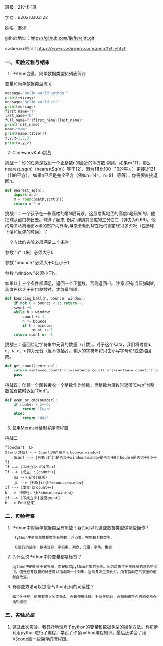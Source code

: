 班级：21计科1班

学号：B20210302122

姓名：奉洋

github地址：https://github.com/ijefie/gittt.git

codewars地址：https://www.codewars.com/users/fyhfyhfyh


### 一、实验过程与结果
1. Python变量、简单数据类型和列表简介

变量和简单数据类型练习
```python
message="hello world python!"
print(message)
message="hello world c++"
print(message)
first_name="a"
last_name="b"
full_name=f"{first_name}{last_name}"
print(full_name)
name="tom"
print(name.title())
x,y,z=1,2,3
print(x,y,z)
```
2. Codewars Kata挑战
   
挑战一：你的任务是找到一个正整数n的最近的平方数 例如，如果n=111，那么nearest_sq(n)（nearestSq(n)）等于121，因为111比100（10的平方）更接近121（11的平方）。 如果n已经是完全平方（例如n=144，n=81，等等），你需要直接返回n。
```python
def nearest_sq(n):
    import math
    m = round(math.sqrt(n))
    return m * m
```

挑战二：一个孩子在一栋高楼的第N层玩球。这层楼离地面的高度h是已知的。他把球从窗口扔出去。球弹了起来, 例如:弹到其高度的三分之二（弹力为0.66）。他的母亲从离地面w米的窗户向外看,母亲会看到球在她的窗前经过多少次（包括球下落和反弹的时候）？

一个有效的实验必须满足三个条件：

参数 "h"（米）必须大于0

参数 "bounce "必须大于0且小于1

参数 “window "必须小于h。

如果以上三个条件都满足，返回一个正整数，否则返回-1。 注意:只有当反弹球的高度严格大于窗口参数时，才能看到球。
```python
def bouncing_ball(h, bounce, window):
    if not 0 < bounce < 1: return -1
    count =0
    while h > window:
        count += 1
        h *= bounce
        if h > window: 
            count += 1
    return count or -1
```

挑战三：返回给定字符串中元音的数量（计数）。对于这个Kata，我们将考虑a、e、i、o、u作为元音（但不包括y）。输入的字符串将只由小写字母和/或空格组成。
```python
def get_count(sentence):
    return sentence.count('a')+sentence.count('e')+sentence.count('i')+sentence.count('o')+sentence.count('u')
    pass
```

挑战四：创建一个函数接收一个整数作为参数，当整数为偶数时返回”Even”当整数位奇数时返回”Odd”。
```python
def even_or_odd(number):
    if number % 2==0:
        return 'Even'
    else:
        return 'Odd'
```

3. 使用Mermaid绘制程序流程图

挑战二
```mermaid
flowchart  LR
Start(开始) --> Scanf[用户输入h,bounce,window]
    Scanf --> |判断|If{h是否大于window且window是否大于0且bounce是否大于0小于1}
If --> |不成立|ou[返回-1]
If --> |成立|ji[count++]
    ou --> End(结束)
    ji --> |判断|if{h*=bounce>window}
if --> |成立|k[count++]
k --> |判断|if{h*=bounce>window}
if --> |不成立|h[返回count]
h --> End(结束)

```

### 二、实验考察
1. Python中的简单数据类型有那些？我们可以对这些数据类型做哪些操作？

        Python中的简单数据类型有整数，浮点数，布尔和复数类型。

        可进行的操作：数字运算，字符串，列表，元组，字典，集合
2. 为什么说Python中的变量都是标签？

       python中的变量不是容器，而是指向python对象的标签。因为对象位于解释器的命名空间中，但是任意数量的标签可以指向同一个对象，当对象发生变化时，所有指向它的变量的值都会改变。

3. 有哪些方法可以提高Python代码的可读性？

       格式化代码、使用有意义的变量名、合理使用注释、封装代码块、合理利用空白行和使用合适的缩进

### 三、实验总结
1. 通过此次实验，我较好地理解了python的变量和数据类型的操作方法。也初步利用python进行了编程，学到了许多python编程知识。最后还学会了用VScode画一些简单的流程图。
